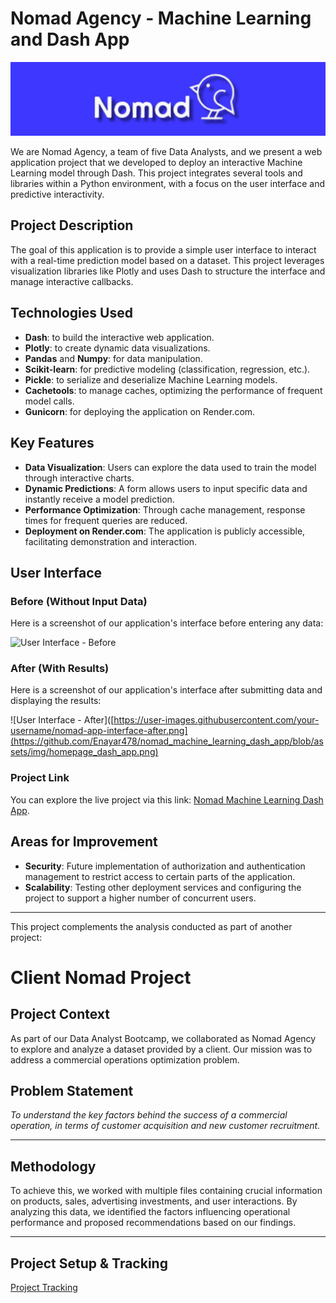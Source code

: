 # Nomad Agency - Machine Learning and Dash App

![Nomad Agency Banner](https://github.com/Enayar478/nomad_machine_learning_dash_app/blob/main/assets/img/banner_nomad_agency.jpg)

We are Nomad Agency, a team of five Data Analysts, and we present a web application project that we developed to deploy an interactive Machine Learning model through Dash. This project integrates several tools and libraries within a Python environment, with a focus on the user interface and predictive interactivity.

## Project Description

The goal of this application is to provide a simple user interface to interact with a real-time prediction model based on a dataset. This project leverages visualization libraries like Plotly and uses Dash to structure the interface and manage interactive callbacks.

## Technologies Used

- **Dash**: to build the interactive web application.
- **Plotly**: to create dynamic data visualizations.
- **Pandas** and **Numpy**: for data manipulation.
- **Scikit-learn**: for predictive modeling (classification, regression, etc.).
- **Pickle**: to serialize and deserialize Machine Learning models.
- **Cachetools**: to manage caches, optimizing the performance of frequent model calls.
- **Gunicorn**: for deploying the application on Render.com.

## Key Features

- **Data Visualization**: Users can explore the data used to train the model through interactive charts.
- **Dynamic Predictions**: A form allows users to input specific data and instantly receive a model prediction.
- **Performance Optimization**: Through cache management, response times for frequent queries are reduced.
- **Deployment on Render.com**: The application is publicly accessible, facilitating demonstration and interaction.

## User Interface

### Before (Without Input Data)
Here is a screenshot of our application's interface before entering any data:

![User Interface - Before](https://user-images.githubusercontent.com/your-username/nomad-app-interface-before.png)

### After (With Results)
Here is a screenshot of our application's interface after submitting data and displaying the results:

![User Interface - After]([https://user-images.githubusercontent.com/your-username/nomad-app-interface-after.png](https://github.com/Enayar478/nomad_machine_learning_dash_app/blob/assets/img/homepage_dash_app.png)


### Project Link

You can explore the live project via this link: [Nomad Machine Learning Dash App](https://nomad-machine-learning-dash-app.onrender.com/).

## Areas for Improvement

- **Security**: Future implementation of authorization and authentication management to restrict access to certain parts of the application.
- **Scalability**: Testing other deployment services and configuring the project to support a higher number of concurrent users.

---

This project complements the analysis conducted as part of another project:

# Client Nomad Project

## Project Context

As part of our Data Analyst Bootcamp, we collaborated as Nomad Agency to explore and analyze a dataset provided by a client. Our mission was to address a commercial operations optimization problem.

## Problem Statement

*To understand the key factors behind the success of a commercial operation, in terms of customer acquisition and new customer recruitment.*

---

## Methodology

To achieve this, we worked with multiple files containing crucial information on products, sales, advertising investments, and user interactions. By analyzing this data, we identified the factors influencing operational performance and proposed recommendations based on our findings.

---

## Project Setup & Tracking

[Project Tracking](https://www.notion.so/9302c505c7b04fb7b5e3ce8a8a5a4e17?pvs=21)

